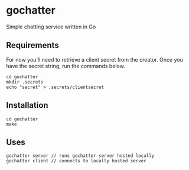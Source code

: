 # gochatter
Simple chatting service written in Go

## Requirements
For now you'll need to retrieve a client secret from the creator. Once you have
the secret string, run the commands below.
```
cd gochatter
mkdir .secrets
echo "secret" > .secrets/clientsecret
```

## Installation
```
cd gochatter
make
```

## Uses
```
gochatter server // runs gochatter server hosted locally
gochatter client // connects to locally hosted server
```
